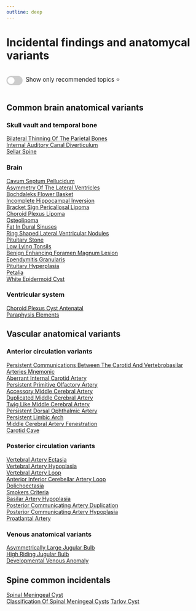 ```yaml
---
outline: deep
---
```

<style>

.star-link-list {
  list-style-type: none !important;
  padding-left: 0 !important;
  margin-left: 0 !important;
}

.switch-container {
  display: flex;
  align-items: center;
  gap: 0.5rem;
  padding: 1rem 0;
  font-size: 0.95rem;
}

.switch {
  position: relative;
  display: inline-block;
  width: 42px;
  height: 24px;
}

.switch input {
  opacity: 0;
  width: 0;
  height: 0;
}

.slider {
  position: absolute;
  cursor: pointer;
  top: 0; left: 0; right: 0; bottom: 0;
  background-color: #ccc;
  border-radius: 24px;
  transition: 0.4s;
}

.slider:before {
  content: "";
  position: absolute;
  height: 18px;
  width: 18px;
  left: 3px;
  bottom: 3px;
  background-color: white;
  border-radius: 50%;
  transition: 0.4s;
}

input:checked + .slider {
  background-color: #42b983;
}

input:checked + .slider:before {
  transform: translateX(18px);
}

</style>

# Incidental findings and anatomycal variants

<div class="switch-container">
  <label class="switch">
    <input type="checkbox" id="toggle-stars">
    <span class="slider"></span>
  </label>
  <span>Show only recommended topics ⭐</span>
</div>

## Common brain anatomical variants

### Skull vault and temporal bone

[Bilateral Thinning Of The Parietal Bones](https://radiopaedia.org/articles/bilateral-thinning-of-the-parietal-bones)  
[Internal Auditory Canal Diverticulum](https://radiopaedia.org/articles/internal-auditory-canal-diverticulum)  
[Sellar Spine](https://radiopaedia.org/articles/sellar-spine)  

### Brain

[Cavum Septum Pellucidum](https://radiopaedia.org/articles/cavum-septum-pellucidum-3)  
[Asymmetry Of The Lateral Ventricles](https://radiopaedia.org/articles/asymmetry-of-the-lateral-ventricles)  
[Bochdaleks Flower Basket](https://radiopaedia.org/articles/bochdaleks-flower-basket-2)  
[Incomplete Hippocampal Inversion](https://radiopaedia.org/articles/incomplete-hippocampal-inversion)  
[Bracket Sign Pericallosal Lipoma](https://radiopaedia.org/articles/bracket-sign-pericallosal-lipoma)  
[Choroid Plexus Lipoma](https://radiopaedia.org/articles/choroid-plexus-lipoma)  
[Osteolipoma](https://radiopaedia.org/articles/osteolipoma)  
[Fat In Dural Sinuses](https://radiopaedia.org/articles/fat-in-dural-sinuses)  
[Ring Shaped Lateral Ventricular Nodules](https://radiopaedia.org/articles/ring-shaped-lateral-ventricular-nodules)  
[Pituitary Stone](https://radiopaedia.org/articles/pituitary-stone)  
[Low Lying Tonsils](https://radiopaedia.org/articles/low-lying-tonsils)  
[Benign Enhancing Foramen Magnum Lesion](https://radiopaedia.org/articles/benign-enhancing-foramen-magnum-lesion-2)  
[Ependymitis Granularis](https://radiopaedia.org/articles/ependymitis-granularis)  
[Pituitary Hyperplasia](https://radiopaedia.org/articles/pituitary-hyperplasia-1)  
[Petalia](https://radiopaedia.org/articles/petalia)  
[White Epidermoid Cyst](https://radiopaedia.org/articles/white-epidermoid-cyst)  

### Ventricular system

[Choroid Plexus Cyst Antenatal](https://radiopaedia.org/articles/choroid-plexus-cyst-antenatal-1)  
[Paraphysis Elements](https://radiopaedia.org/articles/paraphysis-elements)  

## Vascular anatomical variants

### Anterior circulation variants

[Persistent Communications Between The Carotid And Vertebrobasilar Arteries Mnemonic](https://radiopaedia.org/articles/persistent-communications-between-the-carotid-and-vertebrobasilar-arteries-mnemonic)  
[Aberrant Internal Carotid Artery](https://radiopaedia.org/articles/aberrant-internal-carotid-artery)  
[Persistent Primitive Olfactory Artery](https://radiopaedia.org/articles/persistent-primitive-olfactory-artery)    
[Accessory Middle Cerebral Artery](https://radiopaedia.org/articles/accessory-middle-cerebral-artery)  
[Duplicated Middle Cerebral Artery](https://radiopaedia.org/articles/duplicated-middle-cerebral-artery)  
[Twig Like Middle Cerebral Artery](https://radiopaedia.org/articles/twig-like-middle-cerebral-artery)  
[Persistent Dorsal Ophthalmic Artery](https://radiopaedia.org/articles/persistent-dorsal-ophthalmic-artery)  
[Persistent Limbic Arch](https://radiopaedia.org/articles/persistent-limbic-arch)  
[Middle Cerebral Artery Fenestration](https://radiopaedia.org/articles/middle-cerebral-artery-fenestration)  
[Carotid Cave](https://radiopaedia.org/articles/carotid-cave)  

### Posterior circulation variants

[Vertebral Artery Ectasia](https://radiopaedia.org/articles/vertebral-artery-ectasia)  
[Vertebral Artery Hypoplasia](https://radiopaedia.org/articles/vertebral-artery-hypoplasia)  
[Vertebral Artery Loop](https://radiopaedia.org/articles/vertebral-artery-loop)  
[Anterior Inferior Cerebellar Artery Loop](https://radiopaedia.org/articles/anterior-inferior-cerebellar-artery-loop)  
[Dolichoectasia](https://radiopaedia.org/articles/dolichoectasia-1)  
[Smokers Criteria](https://radiopaedia.org/articles/smokers-criteria)  
[Basilar Artery Hypoplasia](https://radiopaedia.org/articles/basilar-artery-hypoplasia)  
[Posterior Communicating Artery Duplication](https://radiopaedia.org/articles/posterior-communicating-artery-duplication)  
[Posterior Communicating Artery Hypoplasia](https://radiopaedia.org/articles/posterior-communicating-artery-hypoplasia-1)  
[Proatlantal Artery](https://radiopaedia.org/articles/proatlantal-artery)  

### Venous anatomical variants

[Asymmetrically Large Jugular Bulb](https://radiopaedia.org/articles/asymmetrically-large-jugular-bulb)  
[High Riding Jugular Bulb](https://radiopaedia.org/articles/high-riding-jugular-bulb-3)  
[Developmental Venous Anomaly](https://radiopaedia.org/articles/developmental-venous-anomaly)  

## Spine common incidentals

[Spinal Meningeal Cyst](https://radiopaedia.org/articles/spinal-meningeal-cyst)  
[Classification Of Spinal Meningeal Cysts](https://radiopaedia.org/articles/classification-of-spinal-meningeal-cysts-1)
[Tarlov Cyst](https://radiopaedia.org/articles/tarlov-cyst)  